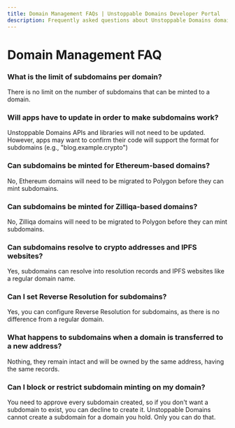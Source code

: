 ```yaml
---
title: Domain Management FAQs | Unstoppable Domains Developer Portal
description: Frequently asked questions about Unstoppable Domains domain management.
---
```


# Domain Management FAQ

### What is the limit of subdomains per domain?

There is no limit on the number of subdomains that can be minted to a domain.

### Will apps have to update in order to make subdomains work?

Unstoppable Domains APIs and libraries will not need to be updated. However, apps may want to confirm their code will support the format for subdomains (e.g., "blog.example.crypto")

### Can subdomains be minted for Ethereum-based domains?

No, Ethereum domains will need to be migrated to Polygon before they can mint subdomains.

### Can subdomains be minted for Zilliqa-based domains?

No, Zilliqa domains will need to be migrated to Polygon before they can mint subdomains.

### Can subdomains resolve to crypto addresses and IPFS websites?

Yes, subdomains can resolve into resolution records and IPFS websites like a regular domain name.

### Can I set Reverse Resolution for subdomains?

Yes, you can configure Reverse Resolution for subdomains, as there is no difference from a regular domain.

### What happens to subdomains when a domain is transferred to a new address?

Nothing, they remain intact and will be owned by the same address, having the same records.

### Can I block or restrict subdomain minting on my domain?

You need to approve every subdomain created, so if you don't want a subdomain to exist, you can decline to create it. Unstoppable Domains cannot create a subdomain for a domain you hold. Only you can do that.
